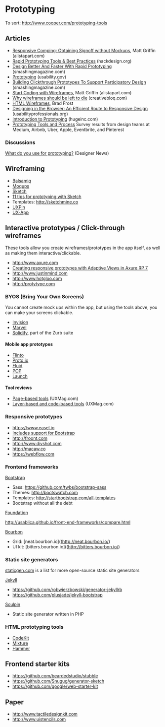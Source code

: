 # Prototyping

To sort: http://www.cooper.com/prototyping-tools

## Articles

* [Responsive Comping: Obtaining Signoff without Mockups](http://alistapart.com/article/responsive-comping-obtaining-signoff-with-mockups), Matt Griffin (alistapart.com)
* [Rapid Prototyping Tools & Best Practices](http://hackdesign.org/lessons/10) (hackdesign.org)
* [Design Better And Faster With Rapid Prototyping](http://www.smashingmagazine.com/2010/06/16/design-better-faster-with-rapid-prototyping/) (smashingmagazine.com)
* [Prototyping](http://www.usability.gov/how-to-and-tools/methods/prototyping.html) (usability.gov)
* [Building Clickthrough Prototypes To Support Participatory Design](http://uxdesign.smashingmagazine.com/2014/03/06/building-clickthrough-prototypes-to-support-participatory-design/) (smashingmagazine.com)
* [Start Coding with Wireframes](http://alistapart.com/column/start-coding-with-wireframes), Matt Griffin (alistapart.com)
* [Why wireframes should be left to die](http://www.creativebloq.com/netmag/why-wireframes-should-be-left-die-31411165/) (creativebloq.com)
* [HTML Wireframes](http://bradfrostweb.com/blog/post/html-wireframes/), Brad Frost
* [Designing in the Browser: An Efficient Route to Responsive Design](http://www.usabilityprofessionals.org/uxmagazine/designing-in-the-browser/) (usabilityprofessionals.org)
* [Introduction to Prototyping](http://www.hugeinc.com/ideas/perspective/prototyping/) (hugeinc.com)
* [Prototyping Tools and Process](https://medium.com/greylock-perspectives/prototyping-tools-and-process-ab63831f8486/) Survey results from design teams at Medium, Airbnb, Uber, Apple, Eventbrite, and Pinterest


### Discussions

[What do you use for prototyping?](https://news.layervault.com/stories/23818-ask-dn-what-do-you-use-for-prototyping) (Designer News)


## Wireframing

* [Balsamiq](http://balsamiq.com/products/mockups)
* [Moqups](https://moqups.com/)
* [Sketch](http://bohemiancoding.com/sketch/)
 * [11 tips for prototyping with Sketch](http://mobileblog.invisionapp.com/11-tips-for-prototyping-with-sketch/)
 * Templates: http://sketchmine.co
* [UXPin](http://uxpin.com/)
* [UX-App](https://www.ux-app.com/)


## Interactive prototypes / Click-through wireframes

These tools allow you create wireframes/prototypes in the app itself, as well as making them interactive/clickable.

* http://www.axure.com
 * [Creating responsive prototypes with Adaptive Views in Axure RP 7](http://uxdesign.smashingmagazine.com/2014/02/26/creating-responsive-prototypes-adaptive-views-axure-rp-7/)
* http://www.justinmind.com
* http://www.hotgloo.com
* http://protytype.com

### BYOS (Bring Your Own Screens)

You cannot create mock ups within the app, but using the tools above, you can make your screens clickable.

* [Invision](http://www.invisionapp.com/)
* [Marvel](https://marvelapp.com/)
* [Solidify](http://www.solidifyapp.com/), part of the Zurb suite

#### Mobile app prototypes

* [Flinto](https://www.flinto.com/)
* [Proto.io](http://proto.io/)
* [Fluid](https://www.fluidui.com/)
* [POP](https://popapp.in/)
* [Launch](http://getlaunch.com/)

#### Tool reviews

* [Page-based tools](http://uxmag.com/articles/comparing-four-popular-page%E2%80%93based-interactive-prototyping-tools/) (UXMag.com)
* [Layer-based and code-based tools](https://uxmag.com/articles/comparing-popular-layer-based-and-code-based-prototyping-tools/) (UXMag.com)

### Responsive prototypes

* https://www.easel.io
 * [Includes support for Bootstrap](http://help.easel.io/guide/using-bootstrap)
* http://froont.com
* http://www.divshot.com
* http://macaw.co
* https://webflow.com

### Frontend frameworks

[Bootstrap](http://getbootstrap.com/)

* Sass: https://github.com/twbs/bootstrap-sass
* Themes: http://bootswatch.com
* Templates: http://startbootstrap.com/all-templates
* Bootstrap without all the debt

[Foundation](http://foundation.zurb.com/)

http://usablica.github.io/front-end-frameworks/compare.html

[Bourbon](http://bourbon.io/)

* Grid: [neat.bourbon.io]((http://neat.bourbon.io/)
* UI kit: [bitters.bourbon.io]((http://bitters.bourbon.io/)

### Static site generators

[staticgen.com](https://www.staticgen.com/) is a list for more open-source static site generators

[Jekyll](http://jekyllrb.com/)

* https://github.com/robwierzbowski/generator-jekyllrb   
* https://github.com/plusjade/jekyll-bootstrap

[Sculpin](https://sculpin.io)

* Static site generator written in PHP


### HTML prototyping tools

* [CodeKit](https://incident57.com/codekit/)
* [Mixture](http://mixture.io/)
* [Hammer](http://hammerformac.com/)

## Frontend starter kits

* https://github.com/beardedstudio/stubble
* https://github.com/Snugug/generator-sketch
* https://github.com/google/web-starter-kit


## Paper

* http://www.tactiledesignkit.com
* http://www.uistencils.com
